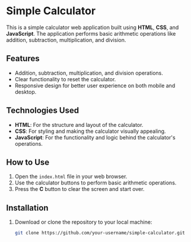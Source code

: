 # Simple Calculator

This is a simple calculator web application built using **HTML**, **CSS**, and **JavaScript**. The application performs basic arithmetic operations like addition, subtraction, multiplication, and division.

## Features
- Addition, subtraction, multiplication, and division operations.
- Clear functionality to reset the calculator.
- Responsive design for better user experience on both mobile and desktop.

## Technologies Used
- **HTML**: For the structure and layout of the calculator.
- **CSS**: For styling and making the calculator visually appealing.
- **JavaScript**: For the functionality and logic behind the calculator's operations.

## How to Use
1. Open the `index.html` file in your web browser.
2. Use the calculator buttons to perform basic arithmetic operations.
3. Press the **C** button to clear the screen and start over.

## Installation
1. Download or clone the repository to your local machine:
   ```bash
   git clone https://github.com/your-username/simple-calculator.git
